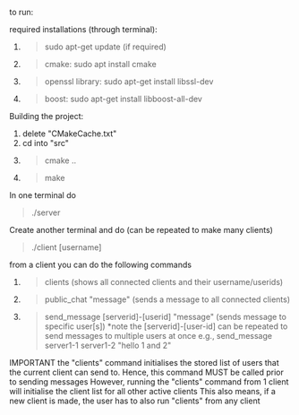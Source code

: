 to run:

required installations (through terminal):
1. > sudo apt-get update (if required)
2. > cmake: sudo apt install cmake
3. > openssl library: sudo apt-get install libssl-dev
4. > boost: sudo apt-get install libboost-all-dev


Building the project:

1. delete "CMakeCache.txt"
2. cd into "src"
3. > cmake ..
4. > make

In one terminal do
> ./server

Create another terminal and do (can be repeated to make many clients)
> ./client [username]


from a client you can do the following commands
1. > clients (shows all connected clients and their username/userids)
2. > public_chat "message"  (sends a message to all connected clients)
3. > send_message [serverid]-[userid] "message" (sends message to specific user[s])
*note the [serverid]-[user-id] can be repeated to send messages to multiple users at once
e.g., send_message server1-1 server1-2 "hello 1 and 2"

IMPORTANT
the "clients" command initialises the stored list of users that the current client can send to.
Hence, this command MUST be called prior to sending messages
However, running the "clients" command from 1 client will initialise the client list for all other active clients
This also means, if a new client is made, the user has to also run "clients" from any client